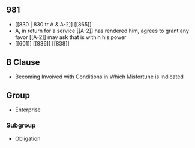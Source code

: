 ## 981
- [[830 | 830 tr A &amp; A-2]] [[865]] 
- A, in return for a service [[A-2]] has rendered him, agrees to grant any favor [[A-2]] may ask that is within his power
- [[601]] [[836]] [[838]] 

## B Clause
- Becoming Invoived with Conditions in Which Misfortune is Indicated

## Group
- Enterprise

### Subgroup
- Obligation

